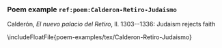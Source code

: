 ### Poem example `ref:poem:Calderon-Retiro-Judaismo`

Calderón, *El nuevo palacio del Retiro*, ll. 1303--1336: Judaism rejects faith

\includeFloatFile{poem-examples/tex/Calderon-Retiro-Judaismo}

